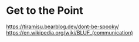 # Get to the Point

https://tiramisu.bearblog.dev/dont-be-spooky/
https://en.wikipedia.org/wiki/BLUF_(communication)
